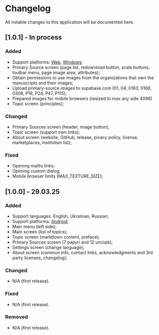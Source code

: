 # Changelog

All notable changes to this application will be documented here.

## [1.0.1] - In process

### Added

- Support platforms: [Web](https://www.revelation.website), [Windows](https://apps.microsoft.com/detail/9NXHRR2P4087);
- Primary Source screen (page list, redownload button, scale buttons, toolbar menu, page image area, attributes);
- Obtain permissions to use images from the organizations that own the manuscripts and their images;
- Upload primary-source images to supabase.com (01, 04, 0163, 0169, 0308, P18, P24, P47, P115);
- Prepared images for mobile browsers (resized to max any side 4096)
- Topic screen (principles);

### Changed

- Primary Sources screen (header, image button);
- Topic screen (support own links);
- About screen (website, GitHub, release, pivacy policy, license, marketplaces, institution list);

### Fixed

- Opening mailto links;
- Opening custom dialog;
- Mobile browser limits (MAX_TEXTURE_SIZE);

## [1.0.0] - 29.03.25

### Added

- Support languages: English, Ukrainian, Russian;
- Support platforms: [Android](https://play.google.com/store/apps/details?id=ai11.link.revelation);
- Main menu (left side);
- Main screen (list of topics);
- Topic screen (markdown content, preface);
- Primary Sources screen (7 papyri and 12 uncials);
- Settings screen (change language);
- About screen (common info, contact links, acknowledgments and 3rd party licenses, changelog);

### Changed

- N/A (first release).

### Fixed

- N/A (first release).

### Removed

- N/A (first release).
